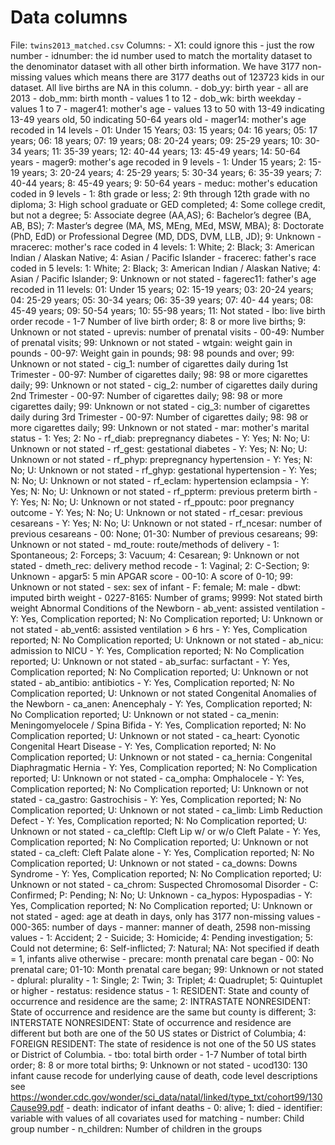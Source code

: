 # Data columns
File: `twins2013_matched.csv`
Columns:
    - X1: could ignore this - just the row number
    - idnumber: the id number used to match the mortality dataset to the denominator dataset with all other birth information. We have 3177 non-missing values which                 means there are 3177 deaths out of 123723 kids in our dataset. All live births are NA in this column.
    - dob_yy: birth year - all are 2013
    - dob_mm: birth month - values 1 to 12
    - dob_wk: birth weekday - values 1 to 7
    - mager41: mother's age - values 13 to 50 with 13-49 indicating 13-49 years old, 50 indicating 50-64 years old
    - mager14: mother's age recoded in 14 levels - 01: Under 15 Years; 03: 15 years; 04: 16 years; 05: 17 years; 06: 18 years; 07: 19 years; 08: 20-24 years; 09:                  25-29 years; 10: 30-34 years; 11: 35-39 years; 12: 40-44 years; 13: 45-49 years; 14: 50-64 years
    - mager9: mother's age recoded in 9 levels - 1: Under 15 years; 2: 15-19 years; 3: 20-24 years; 4: 25-29 years; 5: 30-34 years; 6: 35-39 years; 7: 40-44 years;               8: 45-49 years; 9: 50-64 years
    - meduc: mother's education coded in 9 levels - 1: 8th grade or less; 2: 9th through 12th grade with no diploma; 3: High school graduate or GED completed; 4:                Some college credit, but not a degree; 5: Associate degree (AA,AS); 6: Bachelor’s degree (BA, AB, BS); 7: Master’s degree (MA, MS, MEng, MEd, MSW,                  MBA); 8: Doctorate (PhD, EdD) or Professional Degree (MD, DDS, DVM, LLB, JD); 9: Unknown
    - mracerec: mother's race coded in 4 levels: 1: White; 2: Black; 3: American Indian / Alaskan Native; 4: Asian / Pacific Islander
    - fracerec: father's race coded in 5 levels: 1: White; 2: Black; 3: American Indian / Alaskan Native; 4: Asian / Pacific Islander; 9: Unknown or not stated
    - fagerec11: father's age recoded in 11 levels: 01: Under 15 years; 02: 15-19 years; 03: 20-24 years; 04: 25-29 years; 05: 30-34 years; 06: 35-39 years; 07: 40-                  44 years; 08: 45-49 years; 09: 50-54 years; 10: 55-98 years; 11: Not stated
    - lbo: live birth order recode - 1-7 Number of live birth order; 8: 8 or more live births; 9: Unknown or not stated
    - uprevis: number of prenatal visits - 00-49: Number of prenatal visits; 99: Unknown or not stated
    - wtgain: weight gain in pounds - 00-97: Weight gain in pounds; 98: 98 pounds and over; 99: Unknown or not stated
    - cig_1: number of cigarettes daily during 1st Trimester - 00-97: Number of cigarettes daily; 98: 98 or more cigarettes daily; 99: Unknown or not stated
    - cig_2: number of cigarettes daily during 2nd Trimester - 00-97: Number of cigarettes daily; 98: 98 or more cigarettes daily; 99: Unknown or not stated
    - cig_3: number of cigarettes daily during 3rd Trimester - 00-97: Number of cigarettes daily; 98: 98 or more cigarettes daily; 99: Unknown or not stated
    - mar: mother's marital status - 1: Yes; 2: No
    - rf_diab: prepregnancy diabetes - Y: Yes; N: No; U: Unknown or not stated
    - rf_gest: gestational diabetes - Y: Yes; N: No; U: Unknown or not stated
    - rf_phyp: prepregnancy hypertension - Y: Yes; N: No; U: Unknown or not stated
    - rf_ghyp: gestational hypertension - Y: Yes; N: No; U: Unknown or not stated
    - rf_eclam: hypertension eclampsia - Y: Yes; N: No; U: Unknown or not stated
    - rf_ppterm: previous preterm birth - Y: Yes; N: No; U: Unknown or not stated
    - rf_ppoutc: poor pregnancy outcome - Y: Yes; N: No; U: Unknown or not stated
    - rf_cesar: previous cesareans - Y: Yes; N: No; U: Unknown or not stated
    - rf_ncesar: number of previous cesareans - 00: None; 01-30: Number of previous cesareans; 99: Unknown or not stated
    - md_route: route/methods of delivery - 1: Spontaneous; 2: Forceps; 3: Vacuum; 4: Cesarean; 9: Unknown or not stated
    - dmeth_rec: delivery method recode - 1: Vaginal; 2: C-Section; 9: Unknown
    - apgar5: 5 min APGAR score - 00-10: A score of 0-10; 99: Unknown or not stated
    - sex: sex of infant - F: female; M: male
    - dbwt: imputed birth weight - 0227-8165: Number of grams; 9999: Not stated birth weight
    Abnormal Conditions of the Newborn
    - ab_vent: assisted ventilation - Y: Yes, Complication reported; N: No Complication reported; U: Unknown or not stated
    - ab_vent6: assisted ventilation > 6 hrs - Y: Yes, Complication reported; N: No Complication reported; U: Unknown or not stated
    - ab_nicu: admission to NICU - Y: Yes, Complication reported; N: No Complication reported; U: Unknown or not stated
    - ab_surfac: surfactant - Y: Yes, Complication reported; N: No Complication reported; U: Unknown or not stated
    - ab_antibio: antibiotics - Y: Yes, Complication reported; N: No Complication reported; U: Unknown or not stated
    Congenital Anomalies of the Newborn
    - ca_anen: Anencephaly - Y: Yes, Complication reported; N: No Complication reported; U: Unknown or not stated
    - ca_menin: Meningomyelocele / Spina Bifida - Y: Yes, Complication reported; N: No Complication reported; U: Unknown or not stated
    - ca_heart: Cyonotic Congenital Heart Disease - Y: Yes, Complication reported; N: No Complication reported; U: Unknown or not stated
    - ca_hernia: Congenital Diaphragmatic Hernia - Y: Yes, Complication reported; N: No Complication reported; U: Unknown or not stated
    - ca_ompha: Omphalocele - Y: Yes, Complication reported; N: No Complication reported; U: Unknown or not stated
    - ca_gastro: Gastrochisis - Y: Yes, Complication reported; N: No Complication reported; U: Unknown or not stated
    - ca_limb: Limb Reduction Defect - Y: Yes, Complication reported; N: No Complication reported; U: Unknown or not stated
    - ca_cleftlp: Cleft Lip w/ or w/o Cleft Palate - Y: Yes, Complication reported; N: No Complication reported; U: Unknown or not stated
    - ca_cleft: Cleft Palate alone - Y: Yes, Complication reported; N: No Complication reported; U: Unknown or not stated
    - ca_downs: Downs Syndrome - Y: Yes, Complication reported; N: No Complication reported; U: Unknown or not stated
    - ca_chrom: Suspected Chromosomal Disorder - C: Confirmed; P: Pending; N: No; U: Unknown
    - ca_hypos: Hypospadias - Y: Yes, Complication reported; N: No Complication reported; U: Unknown or not stated
    - aged: age at death in days, only has 3177 non-missing values - 000-365: number of days
    - manner: manner of death, 2598 non-missing values - 1: Accident; 2 - Suicide; 3: Homicide; 4: Pending investigation; 5: Could not determine; 6: Self-inflicted;               7: Natural; NA: Not specified if death = 1, infants alive otherwise
    - precare: month prenatal care began - 00: No prenatal care; 01-10: Month prenatal care began; 99: Unknown or not stated
    - dplural: plurality - 1: Single; 2: Twin; 3: Triplet; 4: Quadruplet; 5: Quintuplet or higher
    - restatus: residence status - 1: RESIDENT: State and county of occurrence and residence are the same; 2: INTRASTATE NONRESIDENT: State of occurrence and                       residence are the same but county is different; 3: INTERSTATE NONRESIDENT: State of occurrence and residence are different but both are one of the                   50 US states or District of Columbia; 4: FOREIGN RESIDENT: The state of residence is not one of the 50 US states or District of Columbia.
    - tbo: total birth order - 1-7 Number of total birth order; 8: 8 or more total births; 9: Unknown or not stated
    - ucod130: 130 infant cause recode for underlying cause of death, code level descriptions see                                                                                  https://wonder.cdc.gov/wonder/sci_data/natal/linked/type_txt/cohort99/130Cause99.pdf
    - death: indicator of infant deaths - 0: alive; 1: died
    - identifier: variable with values of all covariates used for matching
    - number: Child group number
    - n_children: Number of children in the groups
    
